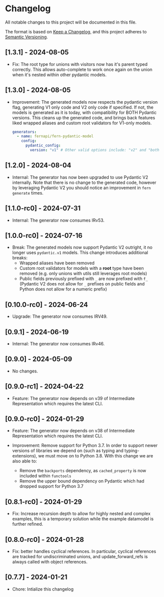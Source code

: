 # Changelog

All notable changes to this project will be documented in this file.

The format is based on [Keep a Changelog](https://keepachangelog.com/en/1.0.0/),
and this project adheres to [Semantic Versioning](https://semver.org/spec/v2.0.0.html).

## [1.3.1] - 2024-08-05

- Fix: The root type for unions with visitors now has it's parent typed correctly. This allows auto-complete to work once again on the union when it's nested within other pydantic models.

## [1.3.0] - 2024-08-05

- Improvement: The generated models now respects the pydantic version flag, generating V1 only code and V2 only code if specified. If not, the models is generated as it is today, with compatibility for BOTH Pydantic versions. This cleans up the generated code, and brings back features liked wrapped aliases and custom root validators for V1-only models.

  ```yaml
  generators:
    - name: fernapi/fern-pydantic-model
      config:
        pydantic_config:
          version: "v1" # Other valid options include: "v2" and "both"
  ```

## [1.2.0] - 2024-08-04

- Internal: The generator has now been upgraded to use Pydantic V2 internally. Note that
  there is no change to the generated code, however by leveraging Pydantic V2 you should notice
  an improvement in `fern generate` times.

## [1.1.0-rc0] - 2024-07-31

- Internal: The generator now consumes IRv53.

## [1.0.0-rc0] - 2024-07-16

- Break: The generated models now support Pydantic V2 outright, it no longer uses `pydantic.v1` models. This change introduces additional breaks:
  - Wrapped aliases have been removed
  - Custom root validators for models with a **root** type have been removed (e.g. only unions with utils still leverages root models)
  - Public fields previously prefixed with `_` are now prefixed with `f_` (Pydantic V2 does not allow for `_` prefixes on public fields and Python does not allow for a numeric prefix)

## [0.10.0-rc0] - 2024-06-24

- Upgrade: The generator now consumes IRV49.

## [0.9.1] - 2024-06-19

- Internal: The generator now consumes IRv46.

## [0.9.0] - 2024-05-09

- No changes.

## [0.9.0-rc1] - 2024-04-22

- Feature: The generator now depends on v39 of Intermediate Representation which requires the latest
  CLI.

## [0.9.0-rc0] - 2024-01-29

- Feature: The generator now depends on v38 of Intermediate Representation which requires the latest
  CLI.

- Improvement: Remove support for Python 3.7. In order to support newer versions of libraries we depend on (such as typing and typing-extensions), we must move on to Python 3.8. With this change we are also able to:
  - Remove the `backports` dependency, as `cached_property` is now included within `functools`
  - Remove the upper bound dependency on Pydantic which had dropped support for Python 3.7

## [0.8.1-rc0] - 2024-01-29

- Fix: Increase recursion depth to allow for highly nested and complex examples,
  this is a temporary solution while the example datamodel is further refined.

## [0.8.0-rc0] - 2024-01-28

- Fix: better handles cyclical references. In particular,
  cyclical references are tracked for undiscriminated unions,
  and update_forward_refs is always called with object references.

## [0.7.7] - 2024-01-21

- Chore: Intialize this changelog
